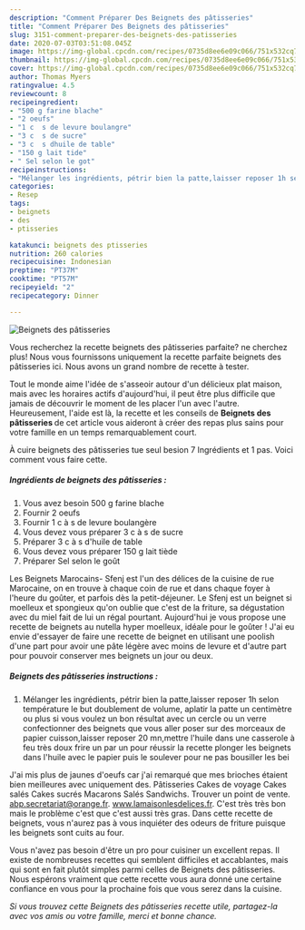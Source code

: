 ```yaml
---
description: "Comment Préparer Des Beignets des pâtisseries"
title: "Comment Préparer Des Beignets des pâtisseries"
slug: 3151-comment-preparer-des-beignets-des-patisseries
date: 2020-07-03T03:51:08.045Z
image: https://img-global.cpcdn.com/recipes/0735d8ee6e09c066/751x532cq70/beignets-des-patisseries-photo-principale-de-la-recette.jpg
thumbnail: https://img-global.cpcdn.com/recipes/0735d8ee6e09c066/751x532cq70/beignets-des-patisseries-photo-principale-de-la-recette.jpg
cover: https://img-global.cpcdn.com/recipes/0735d8ee6e09c066/751x532cq70/beignets-des-patisseries-photo-principale-de-la-recette.jpg
author: Thomas Myers
ratingvalue: 4.5
reviewcount: 8
recipeingredient:
- "500 g farine blache"
- "2 oeufs"
- "1 c  s de levure boulangre"
- "3 c  s de sucre"
- "3 c  s dhuile de table"
- "150 g lait tide"
- " Sel selon le got"
recipeinstructions:
- "Mélanger les ingrédients, pétrir bien la patte,laisser reposer 1h selon température le but doublement de volume, aplatir la patte un centimètre ou plus si vous voulez un bon résultat avec un cercle ou un verre confectionner des beignets que vous aller poser sur des morceaux de papier cuisson,laisser reposer 20 mn,mettre l&#39;huile dans une casserole à feu très doux frire un par un pour réussir la recette plonger les beignets dans l&#39;huile avec le papier puis le soulever pour ne pas bousiller les bei"
categories:
- Resep
tags:
- beignets
- des
- ptisseries

katakunci: beignets des ptisseries 
nutrition: 260 calories
recipecuisine: Indonesian
preptime: "PT37M"
cooktime: "PT57M"
recipeyield: "2"
recipecategory: Dinner

---
```



![Beignets des pâtisseries](https://img-global.cpcdn.com/recipes/0735d8ee6e09c066/751x532cq70/beignets-des-patisseries-photo-principale-de-la-recette.jpg)

Vous recherchez la recette beignets des pâtisseries parfaite? ne cherchez plus! Nous vous fournissons uniquement la recette parfaite beignets des pâtisseries ici. Nous avons un grand nombre de recette à tester.

Tout le monde aime l'idée de s'asseoir autour d'un délicieux plat maison, mais avec les horaires actifs d'aujourd'hui, il peut être plus difficile que jamais de découvrir le moment de les placer l'un avec l'autre. Heureusement, l'aide est là, la recette et les conseils de <strong> Beignets des pâtisseries </strong> de cet article vous aideront à créer des repas plus sains pour votre famille en un temps remarquablement court.

<!--inarticleads1-->

À cuire beignets des pâtisseries tue seul besion 7 Ingrédients et 1 pas. Voici comment vous faire cette.

##### Ingrédients de beignets des pâtisseries :

1. Vous avez besoin 500 g farine blache
1. Fournir 2 oeufs
1. Fournir 1 c à s de levure boulangère
1. Vous devez vous préparer 3 c à s de sucre
1. Préparer 3 c à s d&#39;huile de table
1. Vous devez vous préparer 150 g lait tiède
1. Préparer  Sel selon le goût


Les Beignets Marocains- Sfenj est l&#39;un des délices de la cuisine de rue Marocaine, on en trouve à chaque coin de rue et dans chaque foyer à l&#39;heure du goûter, et parfois dès la petit-déjeuner. Le Sfenj est un beignet si moelleux et spongieux qu&#39;on oublie que c&#39;est de la friture, sa dégustation avec du miel fait de lui un régal pourtant. Aujourd&#39;hui je vous propose une recette de beignets au nutella hyper moelleux, idéale pour le goûter ! J&#39;ai eu envie d&#39;essayer de faire une recette de beignet en utilisant une poolish d&#39;une part pour avoir une pâte légère avec moins de levure et d&#39;autre part pour pouvoir conserver mes beignets un jour ou deux. 

<!--inarticleads2-->

##### Beignets des pâtisseries instructions :

1. Mélanger les ingrédients, pétrir bien la patte,laisser reposer 1h selon température le but doublement de volume, aplatir la patte un centimètre ou plus si vous voulez un bon résultat avec un cercle ou un verre confectionner des beignets que vous aller poser sur des morceaux de papier cuisson,laisser reposer 20 mn,mettre l&#39;huile dans une casserole à feu très doux frire un par un pour réussir la recette plonger les beignets dans l&#39;huile avec le papier puis le soulever pour ne pas bousiller les bei


J&#39;ai mis plus de jaunes d&#39;oeufs car j&#39;ai remarqué que mes brioches étaient bien meilleures avec uniquement des. Pâtisseries Cakes de voyage Cakes salés Cakes sucrés Macarons Salés Sandwichs. Trouver un point de vente. abp.secretariat@orange.fr. www.lamaisonlesdelices.fr. C&#39;est très très bon mais le problème c&#39;est que c&#39;est aussi très gras. Dans cette recette de beignets, vous n&#39;aurez pas à vous inquiéter des odeurs de friture puisque les beignets sont cuits au four. 

<!--inarticleads1-->

<p>
Vous n'avez pas besoin d'être un pro pour cuisiner un excellent repas. Il existe de nombreuses recettes qui semblent difficiles et accablantes, mais qui sont en fait plutôt simples parmi celles de Beignets des pâtisseries. Nous espérons vraiment que cette recette vous aura donné une certaine confiance en vous pour la prochaine fois que vous serez dans la cuisine.
</p>

<p>
<i>Si vous trouvez cette Beignets des pâtisseries recette utile, partagez-la avec vos amis ou votre famille, merci et bonne chance.</i>
</p>
